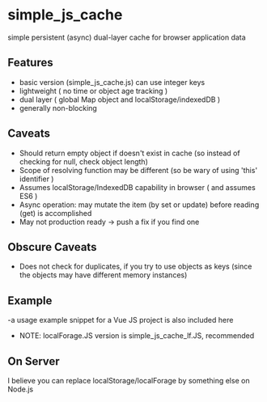 # simple_js_cache
simple persistent (async) dual-layer cache for browser application data


##  Features
-  basic version (simple_js_cache.js) can use integer keys
-  lightweight ( no time or object age tracking )
-  dual layer ( global Map object and localStorage/indexedDB )
-  generally non-blocking

## Caveats
-  Should return empty object if doesn't exist in cache (so instead of checking for null, check object length)
-  Scope of resolving function may be different (so be wary of using 'this' identifier )
-  Assumes localStorage/IndexedDB capability in browser  ( and assumes ES6 )
-  Async operation:  may mutate the item (by set or update) before reading (get) is accomplished
-  May not production ready -> push a fix if you find one

## Obscure Caveats
-  Does not check for duplicates, if you try to use objects as keys (since the objects may have different memory instances)


## Example
-a usage example snippet for a Vue JS project is also included here 
-  NOTE: localForage.JS version is simple_js_cache_lf.JS, recommended


## On Server
I believe you can replace localStorage/localForage by something else on Node.js

